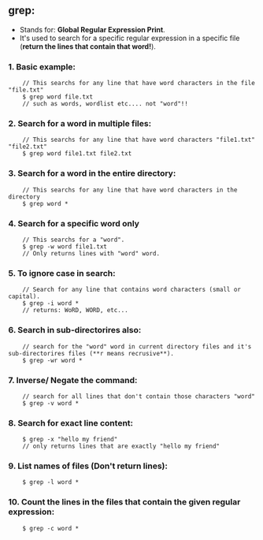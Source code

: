 ## grep:
- Stands for: **Global Regular Expression Print**.
- It's used to search for a specific regular expression in a specific file (**return the lines that contain that word!**).

### 1. Basic example:
```shell
    // This searchs for any line that have word characters in the file "file.txt"
    $ grep word file.txt
    // such as words, wordlist etc.... not "word"!!
```

### 2. Search for a word in multiple files:
```shell
    // This searchs for any line that have word characters "file1.txt" "file2.txt"
    $ grep word file1.txt file2.txt
```

### 3. Search for a word in the entire directory:
```shell
    // This searchs for any line that have word characters in the directory
    $ grep word *

```

### 4. Search for a specific word only

```shell
    // This searchs for a "word".
    $ grep -w word file1.txt 
    // Only returns lines with "word" word.
```

### 5. To ignore case in search:

```shell
    // Search for any line that contains word characters (small or capital).
    $ grep -i word *
    // returns: WoRD, WORD, etc...
```

### 6. Search in sub-directorires also:

```shell
    // search for the "word" word in current directory files and it's sub-directorires files (**r means recrusive**).
    $ grep -wr word *
```

### 7. Inverse/ Negate the command:
```shell
    // search for all lines that don't contain those characters "word"
    $ grep -v word *
```

### 8. Search for exact line content:
```shell
    $ grep -x "hello my friend"
    // only returns lines that are exactly "hello my friend"
```

### 9. List names of files (Don't return lines):
```shell
    $ grep -l word *
```

### 10. Count the lines in the files  that contain the given regular expression:
```shell
    $ grep -c word *
```